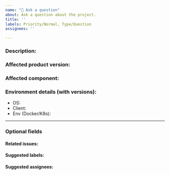 ```yaml
---
name: "🙋 Ask a question"
about: Ask a question about the project.
title: ''
labels: Priority/Normal, Type/Question
assignees: ''

---
```


### Description:
<!-- Describe the question -->

### Affected product version:
<!-- Members can use Affected/*** labels -->

### Affected component:
<!-- Members can use Component/*** labels -->

### Environment details (with versions):
- OS:
- Client:
- Env (Docker/K8s):

---
### Optional fields
#### Related issues:
<!-- Any related issues from this/other repositories-->

#### Suggested labels:
<!--Only to be used by non-members-->

#### Suggested assignees:
<!--Only to be used by non-members-->
